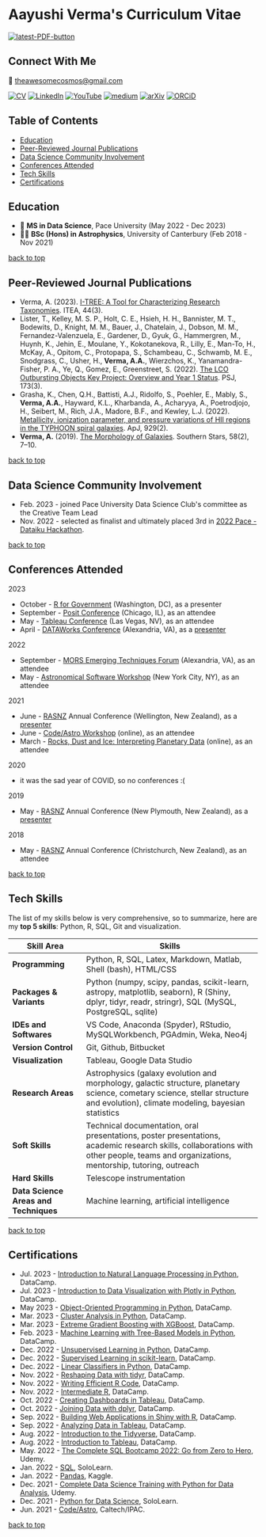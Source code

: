 # Aayushi Verma's Curriculum Vitae

<a href="https://github.com/awesomecosmos/aayushi-verma-cv/blob/main/aayushi_verma_cv_2022-12.pdf"><img src="https://img.shields.io/badge/PDF-latest-orange.svg?style=flat" alt="latest-PDF-button"></a>

## Connect With Me

:incoming_envelope: theawesomecosmos@gmail.com

[![CV](https://img.shields.io/badge/-my%20resume-blueviolet)](https://github.com/awesomecosmos/Aayushi-Verma-CV)
[![LinkedIn](https://img.shields.io/static/v1?message=LinkedIn&logo=linkedin&labelColor=0A66C2&color=0A66C2&logoColor=white&label=%20)](https://linkedin.com/in/aayushi-verma) 
[![YouTube](https://img.shields.io/static/v1?message=YouTube&logo=youtube&labelColor=FF0000&color=FF0000&logoColor=white&label=%20)](https://www.youtube.com/channel/UClS-R630xWKrukXSDTypAVg)
[![medium](https://img.shields.io/static/v1?message=Medium&logo=medium&labelColor=000000&color=000000&logoColor=white&label=%20)](https://medium.com/@aayushi_verma)
[![arXiv](https://img.shields.io/static/v1?message=arXiv&logo=arxiv&labelColor=B31B1B&color=B31B1B&logoColor=white&label=%20)](https://arxiv.org/search/?searchtype=author&query=Verma%2C+A+A)
[![ORCiD](https://img.shields.io/static/v1?message=ORCiD&logo=orcid&labelColor=A6CE39&color=A6CE39&logoColor=white&label=%20)](https://orcid.org/0000-0003-2396-4569)

## Table of Contents
  * [Education](#education)
  * [Peer-Reviewed Journal Publications](#peer-reviewed-journal-publications)
  * [Data Science Community Involvement](#data-science-community-involvement)
  * [Conferences Attended](#conferences-attended)
  * [Tech Skills](#tech-skills)
  * [Certifications](#certifications)

## Education
- :memo: **MS in Data Science**, Pace University (May 2022 - Dec 2023)
- :woman_student: **BSc (Hons) in Astrophysics**, University of Canterbury (Feb 2018 - Nov 2021)
  
[back to top](#table-of-contents)

## Peer-Reviewed Journal Publications
- Verma, A. (2023). [I-TREE: A Tool for Characterizing Research Taxonomies](https://itea.org/journals/volume-44-3/I-Tree-A-Tool-for-characterizing-research-using-taxonomies/). ITEA, 44(3).
- Lister, T., Kelley, M. S. P., Holt, C. E., Hsieh, H. H., Bannister, M. T., Bodewits, D., Knight, M. M., Bauer, J., Chatelain, J., Dobson, M. M., Fernandez-Valenzuela, E., Gardener, D., Gyuk, G., Hammergren, M., Huynh, K., Jehin, E., Moulane, Y., Kokotanekova, R., Lilly, E., Man-To, H., McKay, A., Opitom, C., Protopapa, S., Schambeau, C., Schwamb, M. E., Snodgrass, C., Usher, H., **Verma, A.A.**, Wierzchos, K., Yanamandra-Fisher, P. A., Ye, Q., Gomez, E., Greenstreet, S. (2022). [The LCO Outbursting Objects Key Project: Overview and Year 1 Status](https://iopscience.iop.org/article/10.3847/PSJ/ac7a31). PSJ, 173(3).
- Grasha, K., Chen, Q.H., Battisti, A.J., Ridolfo, S., Poehler, E., Mably, S., **Verma, A.A.**, Hayward, K.L., Kharbanda, A., Acharyya, A., Poetrodjojo, H., Seibert, M., Rich, J.A., Madore, B.F., and Kewley, L.J. (2022). [Metallicity, ionization parameter, and pressure variations of HII regions in the TYPHOON spiral galaxies](https://iopscience.iop.org/article/10.3847/1538-4357/ac5ab2). ApJ, 929(2).
- **Verma, A.** (2019). [The Morphology of Galaxies](https://www.aayushiverma.com/wp-content/uploads/2020/12/2019_publication_southern_stars.pdf). Southern Stars, 58(2), 7–10.

[back to top](#table-of-contents)

## Data Science Community Involvement
- Feb. 2023 - joined Pace University Data Science Club's committee as the Creative Team Lead
- Nov. 2022 - selected as finalist and ultimately placed 3rd in [2022 Pace - Dataiku Hackathon](https://github.com/awesomecosmos/ChocolateHackathon).

[back to top](#table-of-contents)

## Conferences Attended

2023
- October - [R for Government](https://rstats.ai/gov) (Washington, DC), as a presenter
- September - [Posit Conference](https://posit.co/conference/) (Chicago, IL), as an attendee
- May - [Tableau Conference](https://www.salesforce.com/tableau-conference/) (Las Vegas, NV), as an attendee
- April - [DATAWorks Conference](https://dataworks.testscience.org/) (Alexandria, VA), as a [presenter](https://www.youtube.com/watch?v=u2IACflSNjg)

2022
- September - [MORS Emerging Techniques Forum](https://www.mors.org/Events/Workshops/Emerging-Techniques-Forum) (Alexandria, VA), as an attendee
- May - [Astronomical Software Workshop](https://code.astrodata.nyc/) (New York City, NY), as an attendee

2021
- June - [RASNZ](https://www.rasnz.org.nz/) Annual Conference (Wellington, New Zealand), as a [presenter](https://www.youtube.com/watch?v=O4_0ROGtA5w&list=LL&index=7&t=193s)
- June - [Code/Astro Workshop](https://semaphorep.github.io/codeastro/) (online), as an attendee
- March - [Rocks, Dust and Ice: Interpreting Planetary Data](https://sofia-science-series.constantcontactsites.com/w1-rock-dust-and-ice) (online), as an attendee

2020
- it was the sad year of COVID, so no conferences :(

2019
- May - [RASNZ](https://www.rasnz.org.nz/) Annual Conference (New Plymouth, New Zealand), as a [presenter](https://www.youtube.com/watch?v=8e6zvK9It5U)

2018
- May - [RASNZ](https://www.rasnz.org.nz/) Annual Conference (Christchurch, New Zealand), as an attendee

[back to top](#table-of-contents)

## Tech Skills

The list of my skills below is very comprehensive, so to summarize, here are my **top 5 skills**: Python, R, SQL, Git and visualization.

| Skill Area | Skills |
| ------------- |-------------|
| **Programming** 		    | Python, R, SQL, Latex, Markdown, Matlab, Shell (bash), HTML/CSS |
| **Packages & Variants**	| Python (numpy, scipy, pandas, scikit-learn, astropy, matplotlib, seaborn), R (Shiny, dplyr, tidyr, readr, stringr), SQL (MySQL, PostgreSQL, sqlite)|
| **IDEs and Softwares** 	| VS Code, Anaconda (Spyder), RStudio, MySQLWorkbench, PGAdmin, Weka, Neo4j    |
| **Version Control** 		| Git, Github, Bitbucket  |
| **Visualization** 		| Tableau, Google Data Studio |
| **Research Areas** 		| Astrophysics (galaxy evolution and morphology, galactic structure, planetary science, cometary science, stellar structure and evolution), climate modeling, bayesian statistics |
| **Soft Skills** 		| Technical documentation, oral presentations, poster presentations, academic research skills, collaborations with other people, teams and organizations, mentorship, tutoring, outreach |
| **Hard Skills** 		| Telescope instrumentation |
| **Data Science Areas and Techniques** | Machine learning, artificial intelligence |

[back to top](#table-of-contents)

## Certifications

- Jul. 2023 - [Introduction to Natural Language Processing in Python](https://github.com/awesomecosmos/Aayushi-Verma-CV/blob/main/certificates/2023_07_nlp.pdf), DataCamp.
- Jul. 2023 - [Introduction to Data Visualization with Plotly in Python](https://github.com/awesomecosmos/Aayushi-Verma-CV/blob/main/certificates/2023_07_plotly.pdf), DataCamp.
- May 2023 - [Object-Oriented Programming in Python](https://github.com/awesomecosmos/Aayushi-Verma-CV/blob/main/certificates/2023_05_object_oriented_programming.pdf), DataCamp.
- Mar. 2023 - [Cluster Analysis in Python](https://github.com/awesomecosmos/Aayushi-Verma-CV/blob/main/certificates/2023_03_cluster_analysis.pdf), DataCamp.
- Mar. 2023 - [Extreme Gradient Boosting with XGBoost](https://github.com/awesomecosmos/Aayushi-Verma-CV/blob/main/certificates/2023_02_extreme_gradient_boosting.pdf), DataCamp.
- Feb. 2023 - [Machine Learning with Tree-Based Models in Python](https://github.com/awesomecosmos/Aayushi-Verma-CV/blob/main/certificates/2023_02_tree_based_models.pdf), DataCamp.
- Dec. 2022 - [Unsupervised Learning in Python](https://github.com/awesomecosmos/Aayushi-Verma-CV/blob/main/certificates/2022_12_unsupervised_learning.pdf), DataCamp.
- Dec. 2022 - [Supervised Learning in scikit-learn](https://github.com/awesomecosmos/Aayushi-Verma-CV/blob/main/certificates/2022_12_supervised_learning.pdf), DataCamp.
- Dec. 2022 - [Linear Classifiers in Python](https://github.com/awesomecosmos/Aayushi-Verma-CV/blob/main/certificates/2022_12_linear_classifiers.pdf), DataCamp.
- Nov. 2022 - [Reshaping Data with tidyr](https://github.com/awesomecosmos/aayushi-verma-cv/blob/main/certificates/2022_11_reshaping_data_with_tidyr.pdf), DataCamp.
- Nov. 2022 - [Writing Efficient R Code](https://github.com/awesomecosmos/aayushi-verma-cv/blob/main/certificates/2022_11_efficientR.pdf), DataCamp.
- Nov. 2022 - [Intermediate R](https://github.com/awesomecosmos/aayushi-verma-cv/blob/main/certificates/2022_11_intermediateR.pdf), DataCamp.
- Oct. 2022 - [Creating Dashboards in Tableau](https://github.com/awesomecosmos/aayushi-verma-cv/blob/main/certificates/2022_10-creating_dashboards_in_tableau.pdf), DataCamp.
- Oct. 2022 - [Joining Data with dplyr](https://github.com/awesomecosmos/aayushi-verma-cv/blob/main/certificates/2022_10-joining_data_with_dplyr.pdf), DataCamp.
- Sep. 2022 - [Building Web Applications in Shiny with R](https://github.com/awesomecosmos/aayushi-verma-cv/blob/main/certificates/2022_09_web_apps_with_shiny_in_r.pdf), DataCamp.
- Sep. 2022 - [Analyzing Data in Tableau](https://github.com/awesomecosmos/aayushi-verma-cv/blob/main/certificates/2022_09_analyzing_data_in_tableau.pdf), DataCamp.
- Aug. 2022 - [Introduction to the Tidyverse](https://github.com/awesomecosmos/aayushi-verma-cv/blob/main/certificates/2022_08_intro_to_tidyverse.pdf), DataCamp.
- Aug. 2022 - [Introduction to Tableau](https://github.com/awesomecosmos/aayushi-verma-cv/blob/main/certificates/2022_08_intro_to_tableau.pdf), DataCamp.
- May. 2022 - [The Complete SQL Bootcamp 2022: Go from Zero to Hero](https://github.com/awesomecosmos/aayushi-verma-cv/blob/main/certificates/2022_05_udemy.pdf), Udemy.
- Jan. 2022 - [SQL](https://github.com/awesomecosmos/aayushi-verma-cv/blob/main/certificates/2022_01_sololearn.pdf), SoloLearn.
- Jan. 2022 - [Pandas](https://github.com/awesomecosmos/aayushi-verma-cv/blob/main/certificates/2022_01_kaggle.pdf), Kaggle.
- Dec. 2021 - [Complete Data Science Training with Python for Data Analysis](https://github.com/awesomecosmos/aayushi-verma-cv/blob/main/certificates/2021_12_udemy.pdf), Udemy.
- Dec. 2021 - [Python for Data Science](https://github.com/awesomecosmos/aayushi-verma-cv/blob/main/certificates/2021_12_sololearn.pdf), SoloLearn.
- Jun. 2021 - [Code/Astro](https://github.com/awesomecosmos/aayushi-verma-cv/blob/main/certificates/2021_06_codeastro.pdf), Caltech/IPAC.

[back to top](#table-of-contents)
